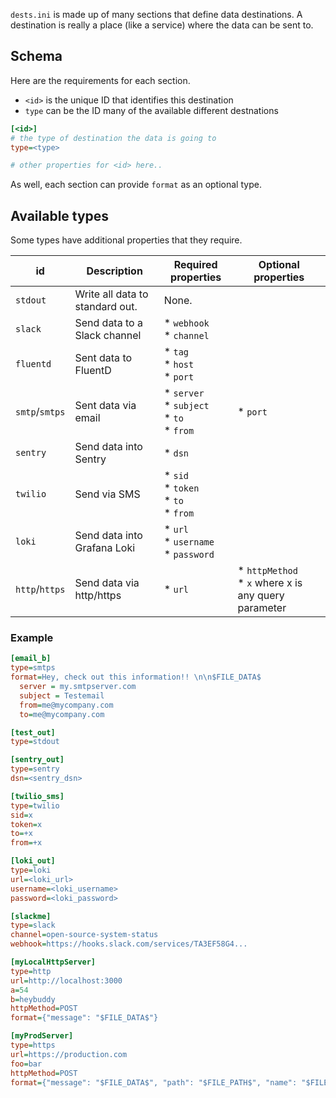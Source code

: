 `dests.ini` is made up of many sections that define data destinations. A destination is really a place (like a service) where the data can be sent to.

## Schema

Here are the requirements for each section.

* `<id>` is the unique ID that identifies this destination
* `type` can be the ID many of the available different destnations

```ini
[<id>]
# the type of destination the data is going to
type=<type>

# other properties for <id> here..
```
As well, each section can provide `format` as an optional type.

## Available types

Some types have additional properties that they require.

| id               | Description                     | Required properties                                        | Optional properties                                      |
|------------------|---------------------------------|------------------------------------------------------------| -------------------------------------------------------- |
| `stdout`         | Write all data to standard out. | None.                                                      |                                                          |
| `slack`          | Send data to a Slack channel    | * `webhook` <br> * `channel`                               |                                                          |
| `fluentd`        | Sent data to FluentD            | * `tag` <br> * `host` <br> * `port`                        |                                                          |
| `smtp`/`smtps`   | Sent data via email             | * `server` <br> * `subject` <br> * `to` <br> * `from`      | * `port`                                                 |
| `sentry`         | Send data into Sentry           | * `dsn`                                                    |                                                          |
| `twilio`         | Send via SMS                    | * `sid` <br> * `token` <br> * `to` <br> * `from`           |                                                          |
| `loki`           | Send data into Grafana Loki     | * `url` <br> * `username` <br> * `password` <br>           |                                                          |
| `http`/`https`   | Send data via http/https        | * `url`                                                    | * `httpMethod` <br> * `x` where x is any query parameter |

### Example

```ini
[email_b]
type=smtps
format=Hey, check out this information!! \n\n$FILE_DATA$
  server = my.smtpserver.com
  subject = Testemail
  from=me@mycompany.com
  to=me@mycompany.com

[test_out]
type=stdout

[sentry_out]
type=sentry
dsn=<sentry_dsn>

[twilio_sms]
type=twilio
sid=x
token=x
to=+x
from=+x

[loki_out]
type=loki
url=<loki_url>
username=<loki_username>
password=<loki_password>

[slackme]
type=slack
channel=open-source-system-status
webhook=https://hooks.slack.com/services/TA3EF58G4...

[myLocalHttpServer]
type=http
url=http://localhost:3000
a=54
b=heybuddy
httpMethod=POST
format={"message": "$FILE_DATA$"}

[myProdServer]
type=https
url=https://production.com
foo=bar
httpMethod=POST
format={"message": "$FILE_DATA$", "path": "$FILE_PATH$", "name": "$FILE_NAME$"}
```

